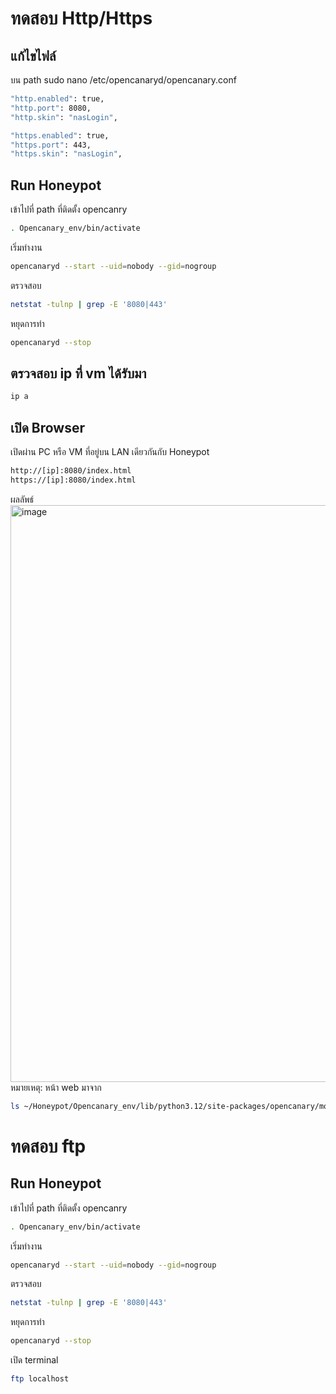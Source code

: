 # ทดสอบ Http/Https

## แก้ไขไฟล์
บน path sudo nano /etc/opencanaryd/opencanary.conf
```bash
"http.enabled": true,
"http.port": 8080,
"http.skin": "nasLogin",
```
```bash
"https.enabled": true,
"https.port": 443,
"https.skin": "nasLogin",
```

## Run Honeypot
เข้าไปที่ path ที่ติดตั้ง opencanry
```bash
. Opencanary_env/bin/activate
```

เริ่มทำงาน
```bash
opencanaryd --start --uid=nobody --gid=nogroup
```

ตรวจสอบ
```bash
netstat -tulnp | grep -E '8080|443'
```
หยุดการทำ
```bash
opencanaryd --stop
```

## ตรวจสอบ ip ที่ vm ได้รับมา
```bash
ip a
```

## เปิด Browser 
เปิดผ่าน PC หรือ VM ที่อยู่บน LAN เดียวกันกับ Honeypot
```bash
http://[ip]:8080/index.html
https://[ip]:8080/index.html
```
ผลลัพธ์
<img width="1808" height="923" alt="image" src="https://github.com/user-attachments/assets/b7133f08-7a13-4d8c-acbc-893a4d871302" />
หมายเหตุ: หน้า web มาจาก 
```bash
ls ~/Honeypot/Opencanary_env/lib/python3.12/site-packages/opencanary/modules/data/http/skin/
```
# ทดสอบ ftp

## Run Honeypot
เข้าไปที่ path ที่ติดตั้ง opencanry
```bash
. Opencanary_env/bin/activate
```
เริ่มทำงาน
```bash
opencanaryd --start --uid=nobody --gid=nogroup
```
ตรวจสอบ
```bash
netstat -tulnp | grep -E '8080|443'
```
หยุดการทำ
```bash
opencanaryd --stop
```

เปิด terminal
```bash
ftp localhost
```
